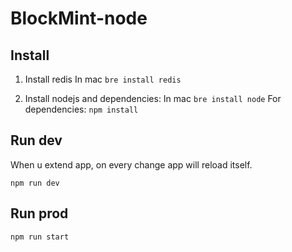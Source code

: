 # BlockMint-node

## Install

1. Install redis
In mac ```bre install redis```

2. Install nodejs and dependencies:
In mac ```bre install node```
For dependencies: ```npm install```

## Run dev

When u extend app, on every change app will reload itself.

```npm run dev```

## Run prod

```npm run start```
